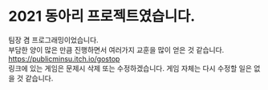 # 2021 동아리 프로젝트였습니다.
팀장 겸 프로그래밍이었습니다.\
부담한 양이 많은 만큼 진행하면서 여러가지 교훈을 많이 얻은 것 같습니다.\
https://publicminsu.itch.io/gostop \
링크에 있는 게임은 문제시 삭제 또는 수정하겠습니다. 게임 자체는 다시 수정할 일은 없을 것 같습니다.

